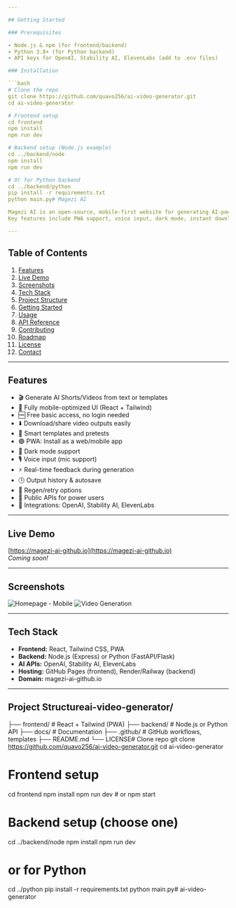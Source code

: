 ```yaml
---

## Getting Started

### Prerequisites

- Node.js & npm (for frontend/backend)
- Python 3.8+ (for Python backend)
- API keys for OpenAI, Stability AI, ElevenLabs (add to .env files)

### Installation

```bash
# Clone the repo
git clone https://github.com/quavo256/ai-video-generator.git
cd ai-video-generator

# Frontend setup
cd frontend
npm install
npm run dev

# Backend setup (Node.js example)
cd ../backend/node
npm install
npm run dev

# Or for Python backend
cd ../backend/python
pip install -r requirements.txt
python main.py# Magezi AI

Magezi AI is an open-source, mobile-first website for generating AI-powered video shorts from text or templates.  
Key features include PWA support, voice input, dark mode, instant downloads, and integrations with OpenAI, Stability AI, and ElevenLabs. Free to use and installable as a mobile app!

---
```


## Table of Contents

1. [Features](#features)
2. [Live Demo](#live-demo)
3. [Screenshots](#screenshots)
4. [Tech Stack](#tech-stack)
5. [Project Structure](#project-structure)
6. [Getting Started](#getting-started)
7. [Usage](#usage)
8. [API Reference](#api-reference)
9. [Contributing](#contributing)
10. [Roadmap](#roadmap)
11. [License](#license)
12. [Contact](#contact)

---

## Features

- 🎬 Generate AI Shorts/Videos from text or templates
- 📱 Fully mobile-optimized UI (React + Tailwind)
- 🆓 Free basic access, no login needed
- ⬇️ Download/share video outputs easily
- 🧠 Smart templates and pretests
- 🟣 PWA: Install as a web/mobile app
- 🌙 Dark mode support
- 🎙️ Voice input (mic support)
- ⚡ Real-time feedback during generation
- 🕒 Output history & autosave
- 🔁 Regen/retry options
- 🔌 Public APIs for power users
- 🔗 Integrations: OpenAI, Stability AI, ElevenLabs

---

## Live Demo

[https://magezi-ai-github.io](https://magezi-ai-github.io)  
_Coming soon!_

---

## Screenshots

<!-- Add your screenshots or GIFs here -->
![Homepage - Mobile](docs/screenshots/mobile-home.png)
![Video Generation](docs/screenshots/generation.gif)

---

## Tech Stack

- **Frontend:** React, Tailwind CSS, PWA
- **Backend:** Node.js (Express) or Python (FastAPI/Flask)
- **AI APIs:** OpenAI, Stability AI, ElevenLabs
- **Hosting:** GitHub Pages (frontend), Render/Railway (backend)
- **Domain:** magezi-ai-github.io

---

## Project Structureai-video-generator/
├── frontend/    # React + Tailwind (PWA)
├── backend/     # Node.js or Python API
├── docs/        # Documentation
├── .github/     # GitHub workflows, templates
├── README.md
└── LICENSE# Clone repo
git clone https://github.com/quavo256/ai-video-generator.git
cd ai-video-generator

# Frontend setup
cd frontend
npm install
npm run dev  # or npm start

# Backend setup (choose one)
cd ../backend/node
npm install
npm run dev

# or for Python
cd ../python
pip install -r requirements.txt
python main.py# ai-video-generator